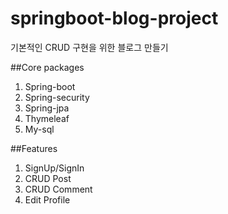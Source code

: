 # springboot-blog-project
기본적인 CRUD 구현을 위한 블로그 만들기

##Core packages
1. Spring-boot
2. Spring-security
3. Spring-jpa
4. Thymeleaf
5. My-sql

##Features
1. SignUp/SignIn
2. CRUD Post
3. CRUD Comment
4. Edit Profile
